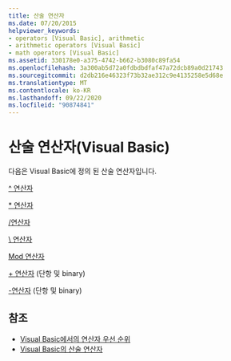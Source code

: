 ```yaml
---
title: 산술 연산자
ms.date: 07/20/2015
helpviewer_keywords:
- operators [Visual Basic], arithmetic
- arithmetic operators [Visual Basic]
- math operators [Visual Basic]
ms.assetid: 330178e0-a375-4742-b662-b3080c89fa54
ms.openlocfilehash: 3a300ab5d72a0fdbdbdfaf47a72dcb89a0d21743
ms.sourcegitcommit: d2db216e46323f73b32ae312c9e4135258e5d68e
ms.translationtype: MT
ms.contentlocale: ko-KR
ms.lasthandoff: 09/22/2020
ms.locfileid: "90874841"
---
```

# <a name="arithmetic-operators-visual-basic"></a>산술 연산자(Visual Basic)

다음은 Visual Basic에 정의 된 산술 연산자입니다.  
  
 [^ 연산자](exponentiation-operator.md)  
  
 [* 연산자](multiplication-operator.md)  
  
 [/연산자](floating-point-division-operator.md)  
  
 [\ 연산자](integer-division-operator.md)  
  
 [Mod 연산자](mod-operator.md)  
  
 [+ 연산자](addition-operator.md) (단항 및 binary)  
  
 [-연산자](subtraction-operator.md) (단항 및 binary)  
  
## <a name="see-also"></a>참조

- [Visual Basic에서의 연산자 우선 순위](operator-precedence.md)
- [Visual Basic의 산술 연산자](../../programming-guide/language-features/operators-and-expressions/arithmetic-operators.md)
